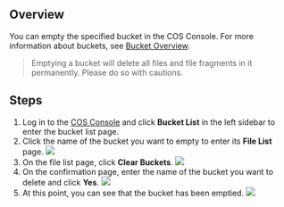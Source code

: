 ## Overview

You can empty the specified bucket in the COS Console. For more information about buckets, see [Bucket Overview](https://intl.cloud.tencent.com/document/product/436/13312).

> Emptying a bucket will delete all files and file fragments in it permanently. Please do so with cautions.

## Steps

1. Log in to the [COS Console](https://console.cloud.tencent.com/cos5) and click **Bucket List** in the left sidebar to enter the bucket list page.
2. Click the name of the bucket you want to empty to enter its **File List** page.
![](https://main.qcloudimg.com/raw/1f737ac1b656e264a145d78eecde0559.png)
3. On the file list page, click **Clear Buckets**.
![](https://main.qcloudimg.com/raw/e0ebce2db940a76a7a82399ed965e0cd.png)
4. On the confirmation page, enter the name of the bucket you want to delete and click **Yes**.
![](https://main.qcloudimg.com/raw/5eaac1b35563fb9c18d601add75818da.png)
5. At this point, you can see that the bucket has been emptied.
![](https://main.qcloudimg.com/raw/c297cd32d350cf41123a17ffd0d57c2e.png)
